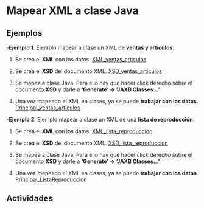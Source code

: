 # Mapear XML a clase Java

## Ejemplos

-**Ejemplo 1**. Ejemplo mapear a clase un XML de **ventas y artículos**:

1. Se crea el **XML** con los datos. [XML_ventas_articulos](ventas_articulo.xml) 

2. Se crea el **XSD** del documento XML. [XSD_ventas_articulos](ventas_articulo.xsd)

3. Se mapea a clase Java. Para ello hay que hacer click derecho sobre el documento 
**XSD** y darle a **‘Generate’ → ‘JAXB Classes...’** 

4. Una vez mapeado el XML en clases, ya se puede **trabajar con los datos**. [Principal_ventas_articulos](operaciones/principal.java)

-**Ejemplo 2**. Ejemplo mapear a clase un XML de una **lista de reproducción**:

1. Se crea el **XML** con los datos. [XML_lista_reproduccion](lista_reproduccion.xml) 

2. Se crea el **XSD** del documento XML. [XSD_lista_reproduccion](lista_reproduccion.xsd)

3. Se mapea a clase Java. Para ello hay que hacer click derecho sobre el documento 
**XSD** y darle a **‘Generate’ → ‘JAXB Classes...’** 

4. Una vez mapeado el XML en clases, ya se puede **trabajar con los datos**. [Principal_ListaReproduccion](operaciones/principal_ListaReproduccion.java)



## Actividades

